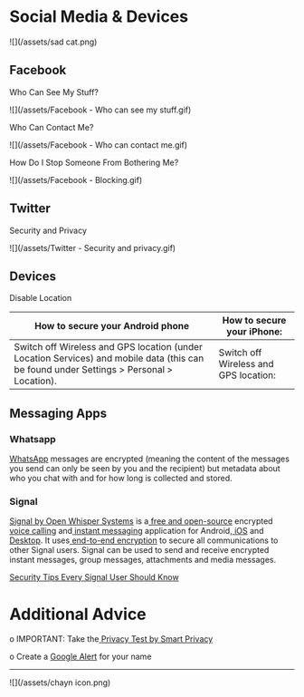 # Social Media & Devices

![](/assets/sad cat.png)

## Facebook

Who Can See My Stuff?

![](/assets/Facebook - Who can see my stuff.gif)



Who Can Contact Me?

![](/assets/Facebook - Who can contact me.gif)



How Do I Stop Someone From Bothering Me?

![](/assets/Facebook - Blocking.gif)




## Twitter

Security and Privacy

![](/assets/Twitter - Security  and privacy.gif)



## Devices

Disable Location

| How to secure your Android phone | How to secure your iPhone: |
| --- | --- |
| Switch off Wireless and GPS location \(under Location Services\) and mobile data \(this can be found under Settings &gt; Personal &gt; Location\). | Switch off Wireless and GPS location: |


## Messaging Apps

### Whatsapp

[WhatsApp](https://www.google.com/url?q=https://www.whatsapp.com/&sa=D&ust=1478912695335000&usg=AFQjCNELf_NF1iUfscK9LNYX-2EqNpGOow) messages are encrypted \(meaning the content of the messages you send can only be seen by you and the recipient\) but metadata about who you chat with and for how long is collected and stored.

### Signal

[Signal by Open Whisper Systems](https://www.google.com/url?q=https://whispersystems.org/&sa=D&ust=1478912695337000&usg=AFQjCNGHdx1WPmphFboxn6n7XGsef33BfQ) is a[ ](https://www.google.com/url?q=https://en.wikipedia.org/wiki/Free_and_open-source_software&sa=D&ust=1478912695337000&usg=AFQjCNGwU1Q0XuVSopwVy1qJ4btHIQA3gA)[free and open-source](https://www.google.com/url?q=https://en.wikipedia.org/wiki/Free_and_open-source_software&sa=D&ust=1478912695338000&usg=AFQjCNGeZrTk5SpXLtIP8rdwBYKi_EW8ew) encrypted[ voice calling](https://www.google.com/url?q=https://en.wikipedia.org/wiki/Voice_calling&sa=D&ust=1478912695338000&usg=AFQjCNFZgBi7LgOXwClT5w2T3FO0BwXSnQ) and[ instant messaging](https://www.google.com/url?q=https://en.wikipedia.org/wiki/Instant_messaging&sa=D&ust=1478912695339000&usg=AFQjCNHoXsDoewpWnUaxuu0-5F4Aos1H6w) application for Android,[ iOS](https://www.google.com/url?q=https://en.wikipedia.org/wiki/IOS&sa=D&ust=1478912695341000&usg=AFQjCNFFvfrP8d8Z0KOTVQaTMaC7utDpQg) and[ ](https://www.google.com/url?q=https://whispersystems.org/blog/signal-desktop/&sa=D&ust=1478912695341000&usg=AFQjCNH6hD7tXUzlEaQyyQ-CEIIAeu2W2A)[Desktop](https://www.google.com/url?q=https://whispersystems.org/blog/signal-desktop/&sa=D&ust=1478912695342000&usg=AFQjCNHBfEjTHJdIxswAu0yJgUVWeXzROQ). It uses[ ](https://www.google.com/url?q=https://en.wikipedia.org/wiki/End-to-end_encryption&sa=D&ust=1478912695342000&usg=AFQjCNEi5C1kJb__nmiFkCk47K4Umd7rGg)[end-to-end encryption](https://www.google.com/url?q=https://en.wikipedia.org/wiki/End-to-end_encryption&sa=D&ust=1478912695343000&usg=AFQjCNG4Vo3pcqNhwCfVoafL0sdtzb7QHg) to secure all communications to other Signal users. Signal can be used to send and receive encrypted instant messages, group messages, attachments and media messages.

[Security Tips Every Signal User Should Know](https://www.google.com/url?q=https://theintercept.com/2016/07/02/security-tips-every-signal-user-should-know/&sa=D&ust=1478912695344000&usg=AFQjCNEg5QaQwxEpg5CJqH049_FqKIAnYA)

# Additional Advice

o IMPORTANT: Take the[ ](https://www.google.com/url?q=http://smartprivacy.tumblr.com/privacynow&sa=D&ust=1478912695346000&usg=AFQjCNHk6DA9iA5VUGtBxjVsKzxOjBU7sQ)[Privacy Test by Smart Privacy](https://www.google.com/url?q=http://smartprivacy.tumblr.com/privacynow&sa=D&ust=1478912695347000&usg=AFQjCNGjAN8OCYH3WXnd3DP_haNY--ZHog)

o Create a [Google Alert](https://www.google.com/url?q=https://www.google.com/alerts&sa=D&ust=1478912695348000&usg=AFQjCNH-T5bZUuRKQwCWL8x6g3JbYp3IkQ) for your name

---
![](/assets/chayn icon.png)

